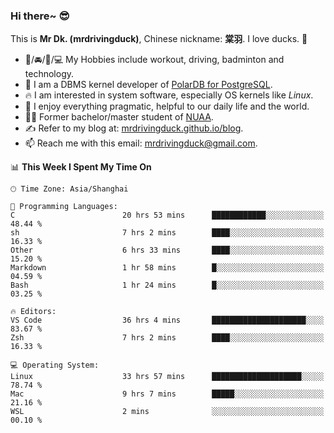 ### Hi there~ 😎

This is **Mr Dk. (mrdrivingduck)**, Chinese nickname: **棠羽**. I love ducks. 🦆

- 💪/🚘/🏸/💻 My Hobbies include workout, driving, badminton and technology.
- 🍊 I am a DBMS kernel developer of [PolarDB for PostgreSQL](https://github.com/ApsaraDB/PolarDB-for-PostgreSQL).
- 🔥 I am interested in system software, especially OS kernels like *Linux*.
- 🔧 I enjoy everything pragmatic, helpful to our daily life and the world.
- 👨‍🎓 Former bachelor/master student of [NUAA](https://en.wikipedia.org/wiki/Nanjing_University_of_Aeronautics_and_Astronautics).
- ✍ Refer to my blog at: [mrdrivingduck.github.io/blog](https://mrdrivingduck.github.io/blog/).
- 📫 Reach me with this email: [mrdrivingduck@gmail.com](mailto:mrdrivingduck@gmail.com).

<!--START_SECTION:waka-->
📊 **This Week I Spent My Time On** 

```text
🕑︎ Time Zone: Asia/Shanghai

💬 Programming Languages: 
C                        20 hrs 53 mins      ████████████░░░░░░░░░░░░░   48.44 % 
sh                       7 hrs 2 mins        ████░░░░░░░░░░░░░░░░░░░░░   16.33 % 
Other                    6 hrs 33 mins       ████░░░░░░░░░░░░░░░░░░░░░   15.20 % 
Markdown                 1 hr 58 mins        █░░░░░░░░░░░░░░░░░░░░░░░░   04.59 % 
Bash                     1 hr 24 mins        █░░░░░░░░░░░░░░░░░░░░░░░░   03.25 % 

🔥 Editors: 
VS Code                  36 hrs 4 mins       █████████████████████░░░░   83.67 % 
Zsh                      7 hrs 2 mins        ████░░░░░░░░░░░░░░░░░░░░░   16.33 % 

💻 Operating System: 
Linux                    33 hrs 57 mins      ████████████████████░░░░░   78.74 % 
Mac                      9 hrs 7 mins        █████░░░░░░░░░░░░░░░░░░░░   21.16 % 
WSL                      2 mins              ░░░░░░░░░░░░░░░░░░░░░░░░░   00.10 % 
```


<!--END_SECTION:waka-->

<!-- ![Mr Dk.'s GitHub Stats](https://github-readme-stats.vercel.app/api?username=mrdrivingduck&count_private&show_icons=true&theme=buefy) -->

<!-- ![Most Used Languages](https://github-readme-stats.vercel.app/api/top-langs/?username=mrdrivingduck&exclude_repo=mips32-CPU,snort-tcp-socket&theme=buefy&layout=compact&langs_count=10) -->


<!--
**mrdrivingduck/mrdrivingduck** is a ✨ _special_ ✨ repository because its `README.md` (this file) appears on your GitHub profile.

Here are some ideas to get you started:

- 🔭 I’m currently working on ...
- 🌱 I’m currently learning ...
- 👯 I’m looking to collaborate on ...
- 🤔 I’m looking for help with ...
- 💬 Ask me about ...
- 📫 How to reach me: ...
- 😄 Pronouns: ...
- ⚡ Fun fact: ...
-->
